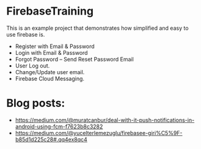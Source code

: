 # FirebaseTraining

This is an example project that demonstrates how simplified and easy to use firebase is.

  - Register with Email & Password
  - Login with Email & Password
  - Forgot Password – Send Reset Password Email
  - User Log out.
  - Change/Update user email.
  - Firebase Cloud Messaging.
  
# Blog posts:

  - https://medium.com/@muratcanbur/deal-with-it-push-notifications-in-android-using-fcm-f7623b8c3282
  - https://medium.com/@yucelterlemezuglu/firebasee-giri%C5%9F-b85d1d225c28#.qq4ex8qc4
